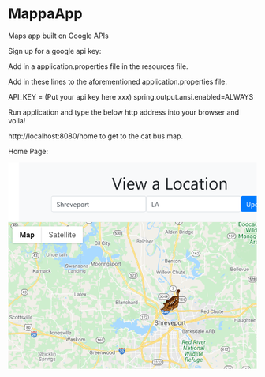 # MappaApp
 Maps app built on Google APIs
 
Sign up for a google api key:

Add in a  application.properties file in the resources file.

Add in these lines to the aforementioned application.properties file.

API_KEY = (Put your api key here xxx)
spring.output.ansi.enabled=ALWAYS


Run application and type the below http address into your browser and voila!

http://localhost:8080/home to get to the cat bus map.


Home Page:



![index.html](https://github.com/jadedragon21/MappaApp/blob/main/src/main/resources/static/Screenshot_2021-03-08%20Maps.png)
